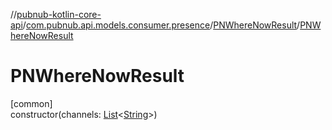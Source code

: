 //[pubnub-kotlin-core-api](../../../index.md)/[com.pubnub.api.models.consumer.presence](../index.md)/[PNWhereNowResult](index.md)/[PNWhereNowResult](-p-n-where-now-result.md)

# PNWhereNowResult

[common]\
constructor(channels: [List](https://kotlinlang.org/api/latest/jvm/stdlib/kotlin.collections/-list/index.html)&lt;[String](https://kotlinlang.org/api/latest/jvm/stdlib/kotlin/-string/index.html)&gt;)

